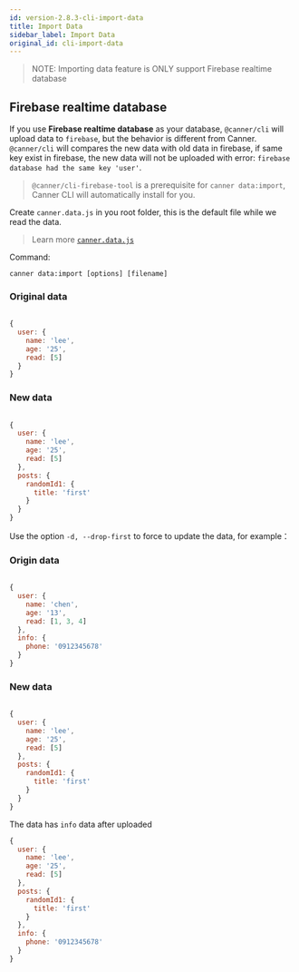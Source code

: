 ```yaml
---
id: version-2.8.3-cli-import-data
title: Import Data
sidebar_label: Import Data
original_id: cli-import-data
---
```


> NOTE: Importing data feature is ONLY support Firebase realtime database

## Firebase realtime database

If you use **Firebase realtime database** as your database, `@canner/cli` will upload data to `firebase`, but the behavior is different from Canner. `@canner/cli` will compares the new data with old data in firebase, if same key exist in firebase, the new data will not be uploaded with error:  `firebase database had the same key 'user'`.

> `@canner/cli-firebase-tool` is a prerequisite for `canner data:import`, Canner CLI will automatically install for you.

Create `canner.data.js` in you root folder, this is the default file while we read the data.

> Learn more [`canner.data.js`](file-canner-data-js.md)

Command:

```
canner data:import [options] [filename]
```

### Original data
```js
  
{
  user: {
    name: 'lee',
    age: '25',
    read: [5]
  }
}
```

### New data
```js
  
{
  user: {
    name: 'lee',
    age: '25',
    read: [5]
  },
  posts: {
    randomId1: {
      title: 'first'
    }
  }
}
```

Use the option `-d, --drop-first` to force to update the data, for example：

### Origin data
```js
  
{
  user: {
    name: 'chen',
    age: '13',
    read: [1, 3, 4]
  },
  info: {
    phone: '0912345678'
  }
}
```

### New data
```js
  
{
  user: {
    name: 'lee',
    age: '25',
    read: [5]
  },
  posts: {
    randomId1: {
      title: 'first'
    }
  }
}
```

The data has `info` data after uploaded

```js
{
  user: {
    name: 'lee',
    age: '25',
    read: [5]
  },
  posts: {
    randomId1: {
      title: 'first'
    }
  },
  info: {
    phone: '0912345678'
  }
}
```